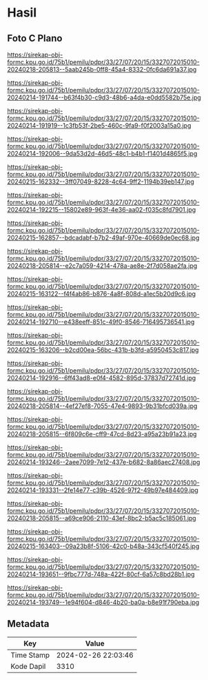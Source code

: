 # Hasil

## Foto C Plano

https://sirekap-obj-formc.kpu.go.id/75b1/pemilu/pdpr/33/27/07/20/15/3327072015010-20240218-205813--5aab245b-0ff8-45a4-8332-0fc6da691a37.jpg

https://sirekap-obj-formc.kpu.go.id/75b1/pemilu/pdpr/33/27/07/20/15/3327072015010-20240214-191744--b63f4b30-c9d3-48b6-a4da-e0dd5582b75e.jpg

https://sirekap-obj-formc.kpu.go.id/75b1/pemilu/pdpr/33/27/07/20/15/3327072015010-20240214-191919--1c3fb53f-2be5-460c-9fa9-f0f2003a15a0.jpg

https://sirekap-obj-formc.kpu.go.id/75b1/pemilu/pdpr/33/27/07/20/15/3327072015010-20240214-192006--9da53d2d-46d5-48c1-b4b1-f1401d4865f5.jpg

https://sirekap-obj-formc.kpu.go.id/75b1/pemilu/pdpr/33/27/07/20/15/3327072015010-20240215-162332--3ff07049-8228-4c64-9ff2-1194b39eb147.jpg

https://sirekap-obj-formc.kpu.go.id/75b1/pemilu/pdpr/33/27/07/20/15/3327072015010-20240214-192215--15802e89-963f-4e36-aa02-f035c8fd7901.jpg

https://sirekap-obj-formc.kpu.go.id/75b1/pemilu/pdpr/33/27/07/20/15/3327072015010-20240215-162857--bdcadabf-b7b2-49af-970e-40669de0ec68.jpg

https://sirekap-obj-formc.kpu.go.id/75b1/pemilu/pdpr/33/27/07/20/15/3327072015010-20240218-205814--e2c7a059-4214-478a-ae8e-2f7d058ae2fa.jpg

https://sirekap-obj-formc.kpu.go.id/75b1/pemilu/pdpr/33/27/07/20/15/3327072015010-20240215-163122--f4f4ab86-b876-4a8f-808d-a1ec5b20d9c6.jpg

https://sirekap-obj-formc.kpu.go.id/75b1/pemilu/pdpr/33/27/07/20/15/3327072015010-20240214-192710--e438eeff-851c-49f0-8546-716495736541.jpg

https://sirekap-obj-formc.kpu.go.id/75b1/pemilu/pdpr/33/27/07/20/15/3327072015010-20240215-163206--b2cd00ea-56bc-431b-b3fd-a5950453c817.jpg

https://sirekap-obj-formc.kpu.go.id/75b1/pemilu/pdpr/33/27/07/20/15/3327072015010-20240214-192916--6ff43ad8-e0f4-4582-895d-37837d72741d.jpg

https://sirekap-obj-formc.kpu.go.id/75b1/pemilu/pdpr/33/27/07/20/15/3327072015010-20240218-205814--4ef27ef8-7055-47e4-9893-9b31bfcd039a.jpg

https://sirekap-obj-formc.kpu.go.id/75b1/pemilu/pdpr/33/27/07/20/15/3327072015010-20240218-205815--6f809c6e-cff9-47cd-8d23-a95a23b91a23.jpg

https://sirekap-obj-formc.kpu.go.id/75b1/pemilu/pdpr/33/27/07/20/15/3327072015010-20240214-193246--2aee7099-7e12-437e-b682-8a86aec27408.jpg

https://sirekap-obj-formc.kpu.go.id/75b1/pemilu/pdpr/33/27/07/20/15/3327072015010-20240214-193331--2fe14e77-c39b-4526-97f2-49b97e484409.jpg

https://sirekap-obj-formc.kpu.go.id/75b1/pemilu/pdpr/33/27/07/20/15/3327072015010-20240218-205815--a69ce906-2110-43ef-8bc2-b5ac5c185061.jpg

https://sirekap-obj-formc.kpu.go.id/75b1/pemilu/pdpr/33/27/07/20/15/3327072015010-20240215-163403--09a23b8f-5106-42c0-b48a-343cf540f245.jpg

https://sirekap-obj-formc.kpu.go.id/75b1/pemilu/pdpr/33/27/07/20/15/3327072015010-20240214-193651--9fbc777d-748a-422f-80cf-6a57c8bd28b1.jpg

https://sirekap-obj-formc.kpu.go.id/75b1/pemilu/pdpr/33/27/07/20/15/3327072015010-20240214-193749--1e94f604-d846-4b20-ba0a-b8e91f790eba.jpg


## Metadata

| Key        | Value               |
| ---------- | ------------------- |
| Time Stamp | 2024-02-26 22:03:46 |
| Kode Dapil | 3310                |



